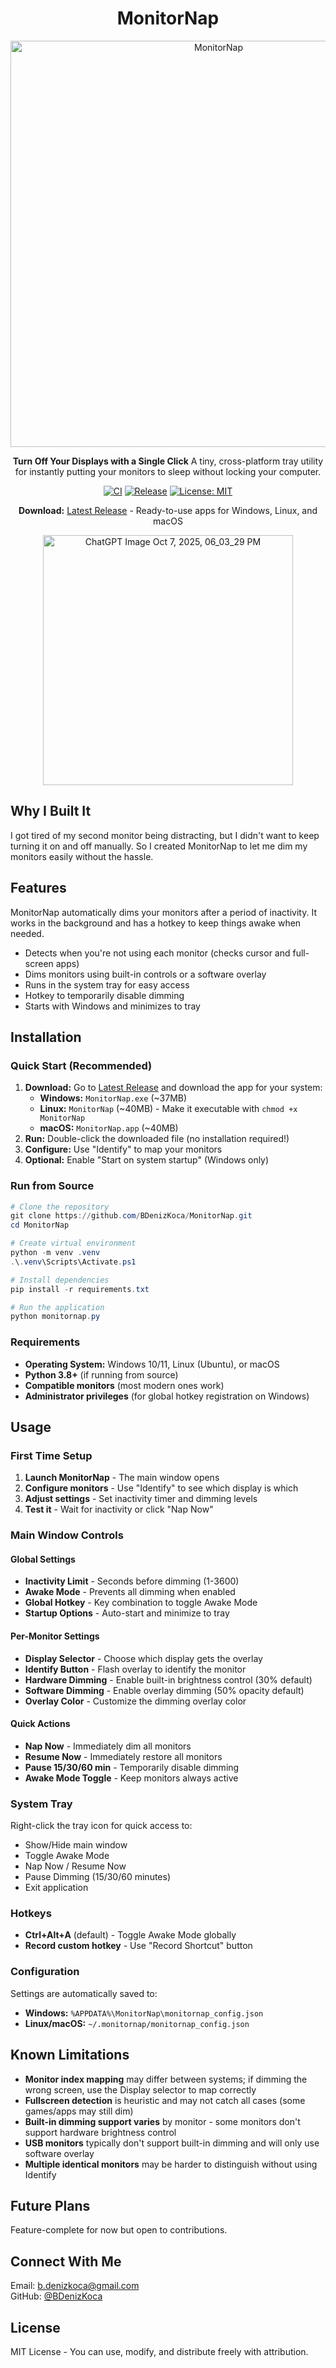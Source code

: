 <div align="center">

# MonitorNap

<img width="650"  alt="MonitorNap" src="https://github.com/user-attachments/assets/5480a9f6-bdb4-41a6-8b15-860bdc04a398" />

**Turn Off Your Displays with a Single Click**
A tiny, cross-platform tray utility for instantly putting your monitors to sleep without locking your computer.

[![CI](https://github.com/BDenizKoca/MonitorNap/actions/workflows/release.yml/badge.svg)](https://github.com/BDenizKoca/MonitorNap/actions/workflows/release.yml)
[![Release](https://github.com/BDenizKoca/MonitorNap/actions/workflows/release.yml/badge.svg)](https://github.com/BDenizKoca/MonitorNap/actions/workflows/release.yml)
[![License: MIT](https://img.shields.io/badge/License-MIT-yellow.svg)](https://opensource.org/licenses/MIT)


**Download:** [Latest Release](https://github.com/BDenizKoca/MonitorNap/releases/latest) - Ready-to-use apps for Windows, Linux, and macOS

<img width="400" alt="ChatGPT Image Oct 7, 2025, 06_03_29 PM" src="https://github.com/user-attachments/assets/0801f6cd-b700-47a3-9b78-d527d316f9f1" />

</div>

## Why I Built It
I got tired of my second monitor being distracting, but I didn't want to keep turning it on and off manually. So I created MonitorNap to let me dim my monitors easily without the hassle.




## Features

MonitorNap automatically dims your monitors after a period of inactivity. It works in the background and has a hotkey to keep things awake when needed.

- Detects when you're not using each monitor (checks cursor and full-screen apps)
- Dims monitors using built-in controls or a software overlay
- Runs in the system tray for easy access
- Hotkey to temporarily disable dimming
- Starts with Windows and minimizes to tray



## Installation

### **Quick Start (Recommended)**
1. **Download:** Go to [Latest Release](https://github.com/BDenizKoca/MonitorNap/releases/latest) and download the app for your system:
   - **Windows:** `MonitorNap.exe` (~37MB)
   - **Linux:** `MonitorNap` (~40MB) - Make it executable with `chmod +x MonitorNap`
   - **macOS:** `MonitorNap.app` (~40MB)
2. **Run:** Double-click the downloaded file (no installation required!)
3. **Configure:** Use "Identify" to map your monitors
4. **Optional:** Enable "Start on system startup" (Windows only)

### **Run from Source**
```powershell
# Clone the repository
git clone https://github.com/BDenizKoca/MonitorNap.git
cd MonitorNap

# Create virtual environment
python -m venv .venv
.\.venv\Scripts\Activate.ps1

# Install dependencies
pip install -r requirements.txt

# Run the application
python monitornap.py
```


### Requirements
- **Operating System:** Windows 10/11, Linux (Ubuntu), or macOS
- **Python 3.8+** (if running from source)
- **Compatible monitors** (most modern ones work)
- **Administrator privileges** (for global hotkey registration on Windows)



## Usage

### First Time Setup
1. **Launch MonitorNap** - The main window opens
2. **Configure monitors** - Use "Identify" to see which display is which
3. **Adjust settings** - Set inactivity timer and dimming levels
4. **Test it** - Wait for inactivity or click "Nap Now"

### Main Window Controls

#### Global Settings
- **Inactivity Limit** - Seconds before dimming (1-3600)
- **Awake Mode** - Prevents all dimming when enabled
- **Global Hotkey** - Key combination to toggle Awake Mode
- **Startup Options** - Auto-start and minimize to tray

#### Per-Monitor Settings  
- **Display Selector** - Choose which display gets the overlay
- **Identify Button** - Flash overlay to identify the monitor
- **Hardware Dimming** - Enable built-in brightness control (30% default)
- **Software Dimming** - Enable overlay dimming (50% opacity default)
- **Overlay Color** - Customize the dimming overlay color

#### Quick Actions
- **Nap Now** - Immediately dim all monitors
- **Resume Now** - Immediately restore all monitors  
- **Pause 15/30/60 min** - Temporarily disable dimming
- **Awake Mode Toggle** - Keep monitors always active

### System Tray
Right-click the tray icon for quick access to:
- Show/Hide main window
- Toggle Awake Mode
- Nap Now / Resume Now
- Pause Dimming (15/30/60 minutes)
- Exit application

### Hotkeys
- **Ctrl+Alt+A** (default) - Toggle Awake Mode globally
- **Record custom hotkey** - Use "Record Shortcut" button

### Configuration
Settings are automatically saved to:
- **Windows:** `%APPDATA%\MonitorNap\monitornap_config.json`
- **Linux/macOS:** `~/.monitornap/monitornap_config.json`



## Known Limitations

- **Monitor index mapping** may differ between systems; if dimming the wrong screen, use the Display selector to map correctly
- **Fullscreen detection** is heuristic and may not catch all cases (some games/apps may still dim)
- **Built-in dimming support varies** by monitor - some monitors don't support hardware brightness control
- **USB monitors** typically don't support built-in dimming and will only use software overlay
- **Multiple identical monitors** may be harder to distinguish without using Identify



## Future Plans

Feature-complete for now but open to contributions.



## Connect With Me  
Email: [b.denizkoca@gmail.com](mailto:b.denizkoca@gmail.com)  
GitHub: [@BDenizKoca](https://github.com/BDenizKoca) 



## License

MIT License - You can use, modify, and distribute freely with attribution.
